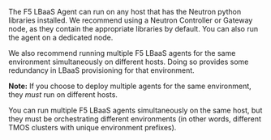 The F5 LBaaS Agent can run on any host that has the Neutron python libraries installed. We recommend using a Neutron Controller or Gateway node, as they contain the appropriate libraries by default. You can also run the agent on a dedicated node. 

We also recommend running multiple F5 LBaaS agents for the same environment simultaneously on different hosts. Doing so provides some redundancy in LBaaS provisioning for that environment. 

**Note:** If you choose to deploy multiple agents for the same environment, they *must* run on different hosts. 

You can run multiple F5 LBaaS agents simultaneously on the same host, but they must be orchestrating different environments \(in other words, different TMOS clusters with unique environment prefixes\).  